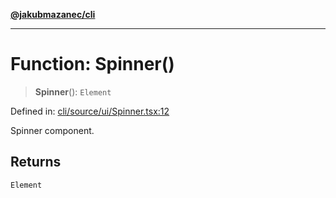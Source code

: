 [**@jakubmazanec/cli**](../README.md)

---

# Function: Spinner()

> **Spinner**(): `Element`

Defined in:
[cli/source/ui/Spinner.tsx:12](https://github.com/jakubmazanec/tools/blob/90a5050fae768000bb00b2044438762c3c8c0f98/packages/cli/source/ui/Spinner.tsx#L12)

Spinner component.

## Returns

`Element`
